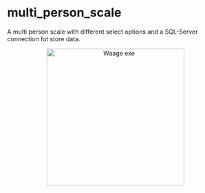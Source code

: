 # multi_person_scale
A multi person scale with different select options and a SQL-Server connection fot store data.
<p align="center">
    <a target="blank"><img src="C:\Users\Philipp\Documents\informatik\dev\csharp\waage.png" width="320" alt="Waage exe" />
    </a>



